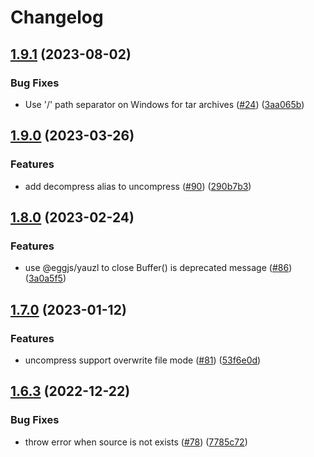 # Changelog

## [1.9.1](https://github.com/node-modules/compressing/compare/v1.9.0...v1.9.1) (2023-08-02)


### Bug Fixes

* Use '/' path separator on Windows for tar archives ([#24](https://github.com/node-modules/compressing/issues/24)) ([3aa065b](https://github.com/node-modules/compressing/commit/3aa065b755c481a7a3f92b6184cd8bfd7b776a09))

## [1.9.0](https://github.com/node-modules/compressing/compare/v1.8.0...v1.9.0) (2023-03-26)


### Features

* add decompress alias to uncompress ([#90](https://github.com/node-modules/compressing/issues/90)) ([290b7b3](https://github.com/node-modules/compressing/commit/290b7b3c864d8901550239e066ec753de4bb91ba))

## [1.8.0](https://github.com/node-modules/compressing/compare/v1.7.0...v1.8.0) (2023-02-24)


### Features

* use @eggjs/yauzl to close Buffer() is deprecated message ([#86](https://github.com/node-modules/compressing/issues/86)) ([3a0a5f5](https://github.com/node-modules/compressing/commit/3a0a5f5d9b1cc8e3bc33735b8cd511ecdf2ddf70))

## [1.7.0](https://github.com/node-modules/compressing/compare/v1.6.3...v1.7.0) (2023-01-12)


### Features

* uncompress support overwrite file mode ([#81](https://github.com/node-modules/compressing/issues/81)) ([53f6e0d](https://github.com/node-modules/compressing/commit/53f6e0d3bd190b78a45904d7897bfa08f397aac2))

## [1.6.3](https://github.com/node-modules/compressing/compare/v1.6.2...v1.6.3) (2022-12-22)


### Bug Fixes

* throw error when source is not exists ([#78](https://github.com/node-modules/compressing/issues/78)) ([7785c72](https://github.com/node-modules/compressing/commit/7785c728d8f62b55fcce29961dc1edc54711d266))
